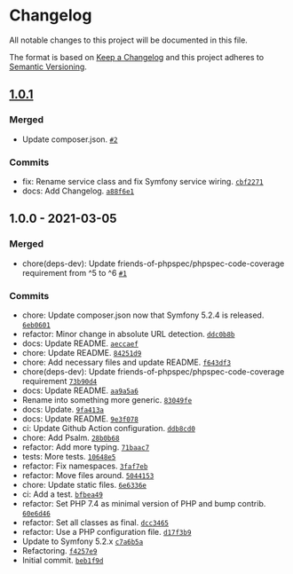 # Changelog

All notable changes to this project will be documented in this file.

The format is based on [Keep a Changelog](https://keepachangelog.com/en/1.0.0/)
and this project adheres to [Semantic Versioning](https://semver.org/spec/v2.0.0.html).

## [1.0.1](https://github.com/ecphp/reverse-proxy-helper-bundle/compare/1.0.0...1.0.1)

### Merged

- Update composer.json. [`#2`](https://github.com/ecphp/reverse-proxy-helper-bundle/pull/2)

### Commits

- fix: Rename service class and fix Symfony service wiring. [`cbf2271`](https://github.com/ecphp/reverse-proxy-helper-bundle/commit/cbf22713dc7a1363abdca8b297904ddc5dd16078)
- docs: Add Changelog. [`a88f6e1`](https://github.com/ecphp/reverse-proxy-helper-bundle/commit/a88f6e15d3293f6896d33dd4fe9538f6a8b9c288)

## 1.0.0 - 2021-03-05

### Merged

- chore(deps-dev): Update friends-of-phpspec/phpspec-code-coverage requirement from ^5 to ^6 [`#1`](https://github.com/ecphp/reverse-proxy-helper-bundle/pull/1)

### Commits

- chore: Update composer.json now that Symfony 5.2.4 is released. [`6eb0601`](https://github.com/ecphp/reverse-proxy-helper-bundle/commit/6eb0601a24a161b9dcee474544bd0e3fdfb6b576)
- refactor: Minor change in absolute URL detection. [`ddc0b8b`](https://github.com/ecphp/reverse-proxy-helper-bundle/commit/ddc0b8b5298c94cded4eb918eac2cf9d569888b8)
- docs: Update README. [`aeccaef`](https://github.com/ecphp/reverse-proxy-helper-bundle/commit/aeccaeff6703a60fb707e55de8a3b4ca9b6c25b2)
- chore: Update README. [`84251d9`](https://github.com/ecphp/reverse-proxy-helper-bundle/commit/84251d991e38c6304339178c0c094275aaaeee3f)
- chore: Add necessary files and update README. [`f643df3`](https://github.com/ecphp/reverse-proxy-helper-bundle/commit/f643df380f4edbc35f9e1e36b186a87cb5f21d27)
- chore(deps-dev): Update friends-of-phpspec/phpspec-code-coverage requirement [`73b90d4`](https://github.com/ecphp/reverse-proxy-helper-bundle/commit/73b90d4447aaef028bcfb763a88a17c1e7a990ee)
- docs: Update README. [`aa9a5a6`](https://github.com/ecphp/reverse-proxy-helper-bundle/commit/aa9a5a68ef2a27e705b813d25d2f8f27badbbc89)
- Rename into something more generic. [`83049fe`](https://github.com/ecphp/reverse-proxy-helper-bundle/commit/83049fe3db7936c7f528945a10dd4a081f4b6aa8)
- docs: Update. [`9fa413a`](https://github.com/ecphp/reverse-proxy-helper-bundle/commit/9fa413a07551f3cb9cfb0e9a86cbcbd68f989401)
- docs: Update README. [`9e3f078`](https://github.com/ecphp/reverse-proxy-helper-bundle/commit/9e3f078a7dd97eacda2c8c35ec3324d16115d554)
- ci: Update Github Action configuration. [`ddb8cd0`](https://github.com/ecphp/reverse-proxy-helper-bundle/commit/ddb8cd00ba85a2fe6167afe00884bb94a37d8cdc)
- chore: Add Psalm. [`28b0b68`](https://github.com/ecphp/reverse-proxy-helper-bundle/commit/28b0b681bda0b4974ed5566401c08b61f19f50b6)
- refactor: Add more typing. [`71baac7`](https://github.com/ecphp/reverse-proxy-helper-bundle/commit/71baac76e7939ad71489091a2d43f0cc0146451b)
- tests: More tests. [`10648e5`](https://github.com/ecphp/reverse-proxy-helper-bundle/commit/10648e55ab5cd05435129ac2a8701c4e8138b016)
- refactor: Fix namespaces. [`3faf7eb`](https://github.com/ecphp/reverse-proxy-helper-bundle/commit/3faf7eb79076a3221b7b5dc2d553d96a06660981)
- refactor: Move files around. [`5044153`](https://github.com/ecphp/reverse-proxy-helper-bundle/commit/5044153cd58938f3f1b0f96d47f837e4a478a073)
- chore: Update static files. [`6e6336e`](https://github.com/ecphp/reverse-proxy-helper-bundle/commit/6e6336e872f80ecb304fbcc239a8290a3f30e22c)
- ci: Add a test. [`bfbea49`](https://github.com/ecphp/reverse-proxy-helper-bundle/commit/bfbea49f34e638bf71a65babf000d55bf8da9eab)
- refactor: Set PHP 7.4 as minimal version of PHP and bump contrib. [`60e6d46`](https://github.com/ecphp/reverse-proxy-helper-bundle/commit/60e6d464c7fd1c8b74d9d67024777c169976e381)
- refactor: Set all classes as final. [`dcc3465`](https://github.com/ecphp/reverse-proxy-helper-bundle/commit/dcc3465143acc0cf9b8bc8a5413d417fe5ee1255)
- refactor: Use a PHP configuration file. [`d17f3b9`](https://github.com/ecphp/reverse-proxy-helper-bundle/commit/d17f3b98c1b1939da7bb7cb1d27f55321db891ec)
- Update to Symfony 5.2.x [`c7a6b5a`](https://github.com/ecphp/reverse-proxy-helper-bundle/commit/c7a6b5a46ff416ab290fa853d1a2cfe7c5bd3d8e)
- Refactoring. [`f4257e9`](https://github.com/ecphp/reverse-proxy-helper-bundle/commit/f4257e90bdac3dd481420d1bf049079a63ada493)
- Initial commit. [`beb1f9d`](https://github.com/ecphp/reverse-proxy-helper-bundle/commit/beb1f9d24f26baaaabf2c972b53709a5204f4218)
